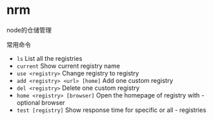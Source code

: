 # nrm
node的仓储管理

常用命令

- `ls`                           List all the registries
- `current`                      Show current registry name  
- `use <registry>`               Change registry to registry
- `add <registry> <url> [home]`  Add one custom registry
- `del <registry>`               Delete one custom registry
- `home <registry> [browser]`    Open the homepage of registry with - optional browser
- `test [registry]`              Show response time for specific or all - registries
